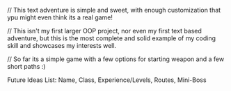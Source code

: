 // This text adventure is simple and sweet, with enough customization that ypu might even think its a real game!

// This isn't my first larger OOP project, nor even my first text based adventure, but this is the most complete and solid example of my coding skill and showcases my interests well. 

// So far its a simple game with a few options for starting weapon and a few short paths :)







Future Ideas List:
Name, Class, Experience/Levels, Routes, Mini-Boss
